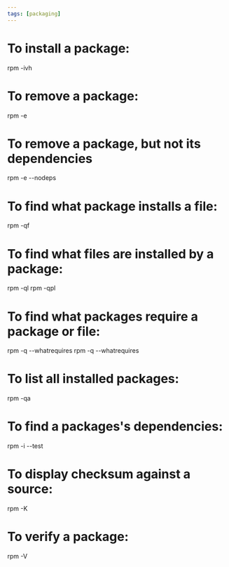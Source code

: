 ```yaml
---
tags: [packaging]
---
```


# To install a package:

rpm -ivh <rpm>

# To remove a package:

rpm -e <package>

# To remove a package, but not its dependencies

rpm -e --nodeps <package>

# To find what package installs a file:

rpm -qf <file>

# To find what files are installed by a package:

rpm -ql <package>
rpm -qpl <rpm>

# To find what packages require a package or file:

rpm -q --whatrequires <package>
rpm -q --whatrequires <file>

# To list all installed packages:

rpm -qa

# To find a packages's dependencies:

rpm -i --test <package>

# To display checksum against a source:

rpm -K <package>

# To verify a package:

rpm -V <package>
